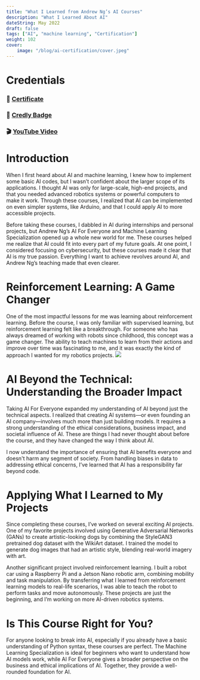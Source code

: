 ```yaml
---
title: "What I Learned from Andrew Ng’s AI Courses"
description: "What I Learned About AI"
dateString: May 2022
draft: false
tags: ["AI", "machine learning", "Certification"]
weight: 102
cover:
    image: "/blog/ai-certification/cover.jpeg"
---
```


# Credentials
### 🔗 [Certificate]([https://drive.google.com/file/d/1NLGxG3-Id7lGUFL-SVhMl7mvWb9GYIxS/view?usp=sharing](https://coursera.org/share/b344929ee137b00134c2d043ee345289))

### 🔗 [Credly Badge](https://www.credly.com/badges/dfc84bb4-75ab-449f-bdf5-4dc85eb12ad6/public_url)

### 🎬 [YouTube Video](https://youtu.be/uRyIK28NsCI)

# Introduction
When I first heard about AI and machine learning, I knew how to implement some basic AI codes, but I wasn’t confident about the larger scope of its applications. I thought AI was only for large-scale, high-end projects, and that you needed advanced robotics systems or powerful computers to make it work. Through these courses, I realized that AI can be implemented on even simpler systems, like Arduino, and that I could apply AI to more accessible projects.

Before taking these courses, I dabbled in AI during internships and personal projects, but Andrew Ng’s AI For Everyone and Machine Learning Specialization opened up a whole new world for me. These courses helped me realize that AI could fit into every part of my future goals. At one point, I considered focusing on cybersecurity, but these courses made it clear that AI is my true passion. Everything I want to achieve revolves around AI, and Andrew Ng’s teaching made that even clearer.

# Reinforcement Learning: A Game Changer
One of the most impactful lessons for me was learning about reinforcement learning. Before the course, I was only familiar with supervised learning, but reinforcement learning felt like a breakthrough. For someone who has always dreamed of working with robots since childhood, this concept was a game changer. The ability to teach machines to learn from their actions and improve over time was fascinating to me, and it was exactly the kind of approach I wanted for my robotics projects.
![](/blog/aws-saa-certification/img1.png)

# AI Beyond the Technical: Understanding the Broader Impact
Taking AI For Everyone expanded my understanding of AI beyond just the technical aspects. I realized that creating AI systems—or even founding an AI company—involves much more than just building models. It requires a strong understanding of the ethical considerations, business impact, and societal influence of AI. These are things I had never thought about before the course, and they have changed the way I think about AI.

I now understand the importance of ensuring that AI benefits everyone and doesn't harm any segment of society. From handling biases in data to addressing ethical concerns, I’ve learned that AI has a responsibility far beyond code.

# Applying What I Learned to My Projects
Since completing these courses, I’ve worked on several exciting AI projects. One of my favorite projects involved using Generative Adversarial Networks (GANs) to create artistic-looking dogs by combining the StyleGAN3 pretrained dog dataset with the WikiArt dataset. I trained the model to generate dog images that had an artistic style, blending real-world imagery with art.

Another significant project involved reinforcement learning. I built a robot car using a Raspberry Pi and a Jetson Nano robotic arm, combining mobility and task manipulation. By transferring what I learned from reinforcement learning models to real-life scenarios, I was able to teach the robot to perform tasks and move autonomously. These projects are just the beginning, and I’m working on more AI-driven robotics systems.

# Is This Course Right for You?
For anyone looking to break into AI, especially if you already have a basic understanding of Python syntax, these courses are perfect. The Machine Learning Specialization is ideal for beginners who want to understand how AI models work, while AI For Everyone gives a broader perspective on the business and ethical implications of AI. Together, they provide a well-rounded foundation for AI.
